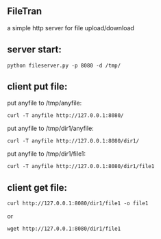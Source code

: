 
## FileTran

a simple http server for file upload/download


## server start:

```console
python fileserver.py -p 8080 -d /tmp/
```

## client put file:

put anyfile to /tmp/anyfile:
```console
curl -T anyfile http://127.0.0.1:8080/
```
put anyfile to /tmp/dir1/anyfile:
```console
curl -T anyfile http://127.0.0.1:8080/dir1/
```
put anyfile to /tmp/dir1/file1:
```console
curl -T anyfile http://127.0.0.1:8080/dir1/file1
```

## client get file:
```console
curl http://127.0.0.1:8080/dir1/file1 -o file1
```

or 
```console
wget http://127.0.0.1:8080/dir1/file1
```


